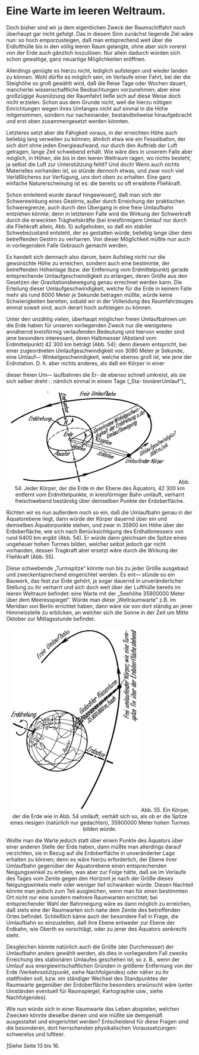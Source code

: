 Eine Warte im leeren Weltraum.
==============================

Doch bisher sind wir ja dem eigentlichen Zweck der Raumschiffahrt
noch überhaupt gar nicht gefolgt. Das in diesem Sinn
zunächst liegende Ziel wäre nun: so hoch emporzusteigen, daß
man entsprechend weit über die Erdlufthülle bis in den völlig
leeren Raum gelangte, ohne aber sich vorerst von der Erde auch
gänzlich loszulösen. Nur allein dadurch würden sich schon gewaltige,
ganz neuartige Möglichkeiten eröffnen.

Allerdings genügte es hierzu nicht, lediglich aufsteigen und
wieder landen zu können. Wohl dürfte es möglich sein, im Verlaufe
einer Fahrt, bei der die Steighöhe so groß gewählt wird,
daß die Reise Tage oder Wochen dauert, mancherlei wissenschaftliche
Beobachtungen vorzunehmen; aber eine großzügige Ausnützung
der Raumfahrt ließe sich auf diese Weise doch nicht erzielen.
Schon aus dem Grunde nicht, weil die hierzu nötigen
Einrichtungen wegen ihres Umfanges nicht auf einmal in die Höhe
mitgenommen, sondern nur nacheinander, bestandteilweise hinaufgebracht
und erst oben zusammengesetzt werden könnten.

Letzteres setzt aber die Fähigkeit voraus, in der erreichten
Höhe auch beliebig lang verweilen zu können; ähnlich etwa
wie ein Fesselballon, der sich dort ohne jeden Energieaufwand,
nur durch den Auftrieb der Luft getragen, lange Zeit schwebend
erhält. Wie wäre dies in unserem Falle aber möglich, in Höhen,
die bis in den leeren Weltraum ragen, wo nichts besteht, ja
selbst die Luft zur Unterstützung fehlt? Und doch! Wenn auch
nichts Materielles vorhanden ist, so stünde dennoch etwas, und
zwar noch viel Verläßlicheres zur Verfügung, uns dort oben zu
erhalten. Eine ganz einfache Naturerscheinung ist es: die bereits
so oft erwähnte Fliehkraft.

Schon einleitend wurde darauf hingewiesen<a class="refnote" id="rn1" href="#fn1">1</a>,
daß man sich der Schwerewirkung eines Gestirns, außer durch Erreichung der
praktischen Schweregrenze, auch durch den Übergang in eine freie
Umlaufbahn entziehen könnte; denn in letzterem Falle wird
die Wirkung der Schwerkraft durch die erweckten Trägheitskräfte
(bei kreisförmigem Umlauf nur durch die Fliehkraft allein, Abb. 5)
aufgehoben, so daß ein stabiler Schwebezustand entsteht, der
es gestatten würde, beliebig lange über dem betreffenden Gestirn
zu verharren. Von dieser Möglichkeit müßte nun auch in vorliegendem
Falle Gebrauch gemacht werden.

Es handelt sich demnach also darum, beim Aufstieg nicht nur
die gewünschte Höhe zu erreichen, sondern auch eine bestimmte,
der betreffenden Höhenlage (bzw. der Entfernung vom Erdmittelpunkt)
gerade entsprechende Umlaufgeschwindigkeit zu erlangen,
deren Größe aus den Gesetzen der Gravitationsbewegung genau
errechnet werden kann. Die Erteilung dieser Umlaufgeschwindigkeit,
welche für die Erde in keinem Falle mehr als rund 8000 Meter
je Sekunde betragen müßte, würde keine Schwierigkeiten bereiten,
sobald wir in der Vollendung des Raumfahrzeuges einmal soweit
sind, auch derart hoch aufsteigen zu können.

Unter den unzählig vielen, überhaupt möglichen freien Umlaufbahnen
um die Erde haben für unseren vorliegenden Zweck
nur die wenigstens annähernd kreisförmig verlaufenden Bedeutung
und hiervon wieder sind jene besonders interessant,
deren Halbmesser (Abstand vom Erdmittelpunkt) 42 300 km beträgt
(Abb. 54); denn diesem entspricht, bei einer zugeordneten
Umlaufgeschwindigkeit von 3080 Meter je Sekunde, eine Umlauf—
Winkelgeschwindigkeit, welche ebenso groß ist, wie jene der
Erdrotation. D. h. aber nichts anderes, als daß ein Körper in einer

dieser freien Um—
laufbahnen die Er-
de ebenso schnell
umkreist, als sie
sich selber dreht :.
nämlich einmal in
einem Tage („Sta-
tionärerUmlauf“)_

<div align="center" float="left"><img alt="Veranschaulichung einer freischwebenden Umlaufbahn um die Erde" src="abb54.png"/>
Abb. 54. Jeder Körper, der die Erde in der Ebene des
Äquators, 42 300 km entfernt vom Erdmittelpunkte, in
kreisförmiger Bahn umläuft, verharrt freischwebend beständig
über demselben Punkte der Erdoberfläche.</div>

Richten wir es nun außerdem noch so ein, daß die
Umlaufbahn genau in der Äquatorebene liegt,
dann würde der Körper dauernd über ein und demselben
Äquatorpunkte stehen, und zwar in 35900 km Höhe über
der Erdoberfläche, wie sich nach Berücksichtigung des Erdhalbmessers
von rund 6400 km ergibt (Abb. 54). Er würde dann
gleichsam die Spitze eines ungeheuer hohen Turmes bilden, welcher
selbst jedoch gar nicht vorhanden, dessen Tragkraft aber
ersetzt wäre durch die Wirkung der Fliehkraft (Abb. 55).

Diese schwebende „Turmspitze” könnte nun bis zu jeder Größe
ausgebaut und zweckentsprechend eingerichtet werden. Es ent—
stünde so ein Bauwerk, das fest zur Erde gehört, ja sogar
dauernd in unveränderlicher Stellung zu ihr verharrt und sich
doch weit über der Lufthülle bereits im leeren Weltraum befindet:
eine Warte mit der „Seehöhe 35900000 Meter über
dem Meeresspiegel”. Würde man diese „Weltraumwarte” z.B.
im Meridian von Berlin errichtet haben, dann wäre sie von dort
ständig an jener Himmelsstelle zu erblicken, an welcher sich die
Sonne in der Zeit um Mitte Oktober zur Mittagsstunde befindet.

<div align="center" float="right"><img alt="Veranschaulichung eines gedachten Riesenturmes" src="abb55.png"/>
Abb. 55. Ein Körper, der die Erde wie in Abb. 54 umläuft, verhält sich so, als ob er
die Spitze eines riesigen (natürlich nur gedachten), 35900000 Meter hohen
Turmes bilden würde.</div>

Wollte man die Warte jedoch statt über einem Punkte des Äquators über einer
anderen Stelle der Erde haben, dann müßte man allerdings darauf verzichten, sie in
Bezug auf die Erdoberfläche in unveränderter Lage erhalten zu können; denn es wäre
hierzu erforderlich, der Ebene ihrer Umlaufbahn gegenüber der Äquatorebene einen
entsprechenden Neigungswinkel zu erteilen, was aber zur Folge hätte, daß sie im Verlaufe des
Tages vom Zenite gegen den Horizont je nach der Größe dieses Neigungswinkels mehr
oder weniger tief schwanken würde. Diesen Nachteil könnte man jedoch zum Teil
ausgleichen, wenn man für einen bestimmten Ort nicht nur eine sondern mehrere
Raumwarten errichtet; bei entsprechender Wahl der Bahnneigung wäre
es dann möglich zu erreichen, daß stets eine der Raumwarten
sich nahe dem Zenite des betreffenden Ortes befindet.
Schließlich käme auch der besondere Fall in Frage, die Umlaufbahn
so einzustellen, daß ihre Ebene entweder zur Ebene der Erdbahn,
wie Oberth es vorschlägt, oder zu jener des Äquators senkrecht steht.

Desgleichen könnte natürlich auch die Größe (der Durchmesser)
der Umlaufbahn anders gewählt werden, als dies in vorliegendem
Fall zwecks Erreichung des stationären Umlaufes geschehen ist;
so z. B., wenn der Umlauf aus energiewirtschaftlichen
Gründen in größerer Entfernung von der Erde (Verkehrsstützpunkt,
siehe Nachfolgendes) oder näher zu ihr stattfinden soll,
bzw. ein ständiger Wechsel des Standpunktes der Raumwarte
gegenüber der Erdoberfläche besonders erwünscht wäre
(unter Umständen eventuell für Raumspiegel, Kartographie usw.,
siehe Nachfolgendes).

Wie nun würde sich in einer Raumwarte das Leben abspielen,
welchen Zwecken könnte dieselbe dienen und wie müßte sie demgemäß
ausgestaltet und eingerichtet werden? Entscheidend für
diese Fragen sind die besonderen, dort herrschenden physikalischen
Voraussetzungen: schwerelos und luftleer.

<div class="footnote" id="fn1"><a href="#rn1">1</a>Siehe Seite 13 bis 16.</div>


